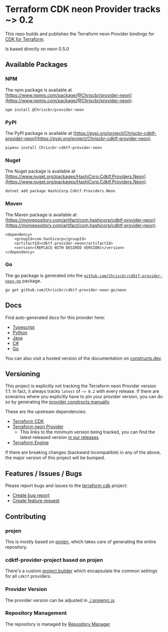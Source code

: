 
# Terraform CDK neon Provider tracks ~> 0.2

This repo builds and publishes the Terraform neon Provider bindings for [CDK for Terraform](https://cdk.tf).

Is based directly on neon 0.5.0

## Available Packages

### NPM

The npm package is available at [https://www.npmjs.com/package/@Chriscbr/provider-neon](https://www.npmjs.com/package/@Chriscbr/provider-neon).

`npm install @Chriscbr/provider-neon`

### PyPI

The PyPI package is available at [https://pypi.org/project/Chriscbr-cdktf-provider-neon](https://pypi.org/project/Chriscbr-cdktf-provider-neon).

`pipenv install Chriscbr-cdktf-provider-neon`

### Nuget

The Nuget package is available at [https://www.nuget.org/packages/HashiCorp.Cdktf.Providers.Neon](https://www.nuget.org/packages/HashiCorp.Cdktf.Providers.Neon).

`dotnet add package HashiCorp.Cdktf.Providers.Neon`

### Maven

The Maven package is available at [https://mvnrepository.com/artifact/com.hashicorp/cdktf-provider-neon](https://mvnrepository.com/artifact/com.hashicorp/cdktf-provider-neon).

```
<dependency>
    <groupId>com.hashicorp</groupId>
    <artifactId>cdktf-provider-neon</artifactId>
    <version>[REPLACE WITH DESIRED VERSION]</version>
</dependency>
```


### Go

The go package is generated into the [`github.com/Chriscbr/cdktf-provider-neon-go`](https://github.com/Chriscbr/cdktf-provider-neon-go) package.

`go get github.com/Chriscbr/cdktf-provider-neon-go/neon`

## Docs

Find auto-generated docs for this provider here: 

- [Typescript](./docs/API.typescript.md)
- [Python](./docs/API.python.md)
- [Java](./docs/API.java.md)
- [C#](./docs/API.csharp.md)
- [Go](./docs/API.go.md)

You can also visit a hosted version of the documentation on [constructs.dev](https://constructs.dev/packages/@cdktf/provider-neon).

## Versioning

This project is explicitly not tracking the Terraform neon Provider version 1:1. In fact, it always tracks `latest` of `~> 0.2` with every release. If there are scenarios where you explicitly have to pin your provider version, you can do so by generating the [provider constructs manually](https://cdk.tf/imports).

These are the upstream dependencies:

- [Terraform CDK](https://cdk.tf)
- [Terraform neon Provider](https://registry.terraform.io/providers/kislerdm/neon/0.5.0)
    - This links to the minimum version being tracked, you can find the latest released version [in our releases](https://github.com/cdktf/cdktf-provider-neon/releases)
- [Terraform Engine](https://terraform.io)

If there are breaking changes (backward incompatible) in any of the above, the major version of this project will be bumped.

## Features / Issues / Bugs

Please report bugs and issues to the [terraform cdk](https://cdk.tf) project:

- [Create bug report](https://cdk.tf/bug)
- [Create feature request](https://cdk.tf/feature)

## Contributing

### projen

This is mostly based on [projen](https://github.com/eladb/projen), which takes care of generating the entire repository.

### cdktf-provider-project based on projen

There's a custom [project builder](https://github.com/hashicorp/cdktf-provider-project) which encapsulate the common settings for all `cdktf` providers.

### Provider Version

The provider version can be adjusted in [./.projenrc.js](./.projenrc.js).

### Repository Management

The repository is managed by [Repository Manager](https://github.com/hashicorp/cdktf-repository-manager/)
